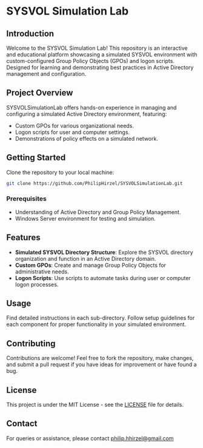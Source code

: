 # SYSVOL Simulation Lab

## Introduction
Welcome to the SYSVOL Simulation Lab! This repository is an interactive and educational platform showcasing a simulated SYSVOL environment with custom-configured Group Policy Objects (GPOs) and logon scripts. Designed for learning and demonstrating best practices in Active Directory management and configuration.

## Project Overview
SYSVOLSimulationLab offers hands-on experience in managing and configuring a simulated Active Directory environment, featuring:
- Custom GPOs for various organizational needs.
- Logon scripts for user and computer settings.
- Demonstrations of policy effects on a simulated network.

## Getting Started
Clone the repository to your local machine:
```bash
git clone https://github.com/PhilipHirzel/SYSVOLSimulationLab.git
```

### Prerequisites
- Understanding of Active Directory and Group Policy Management.
- Windows Server environment for testing and simulation.

## Features
- **Simulated SYSVOL Directory Structure**: Explore the SYSVOL directory organization and function in an Active Directory domain.
- **Custom GPOs**: Create and manage Group Policy Objects for administrative needs.
- **Logon Scripts**: Use scripts to automate tasks during user or computer logon processes.

## Usage
Find detailed instructions in each sub-directory. Follow setup guidelines for each component for proper functionality in your simulated environment.

## Contributing
Contributions are welcome! Feel free to fork the repository, make changes, and submit a pull request if you have ideas for improvement or have found a bug.

## License
This project is under the MIT License - see the [LICENSE](LICENSE) file for details.

## Contact
For queries or assistance, please contact philip.hhirzel@gmail.com

